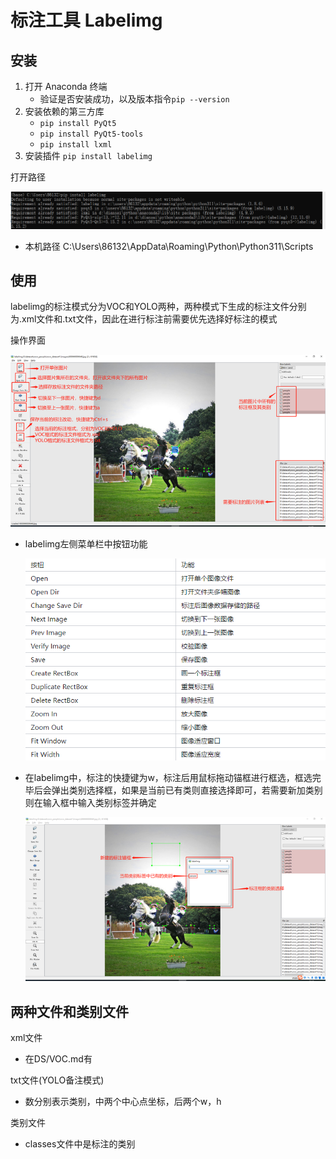 ﻿# 标注工具 Labelimg

## 安装
1. 打开 Anaconda 终端
    * 验证是否安装成功，以及版本指令`pip --version`
2. 安装依赖的第三方库
    * `pip install PyQt5`
    * `pip install PyQt5-tools`
    * `pip install lxml`
3. 安装插件 `pip install labelimg`

打开路径

![本地](<../../Document images/Anaconda/Labelimg路径.png>)
* 本机路径 C:\Users\86132\AppData\Roaming\Python\Python311\Scripts

## 使用
labelimg的标注模式分为VOC和YOLO两种，两种模式下生成的标注文件分别为.xml文件和.txt文件，因此在进行标注前需要优先选择好标注的模式

操作界面

![本地](<../../Document images/Anaconda/Labelimg操作界面.png>)
* labelimg左侧菜单栏中按钮功能

    ![本地](<../../Document images/Anaconda/labelimg左侧菜单栏中按钮功能.png>)
* 在labelimg中，标注的快捷键为w，标注后用鼠标拖动锚框进行框选，框选完毕后会弹出类别选择框，如果是当前已有类则直接选择即可，若需要新加类别则在输入框中输入类别标签并确定

    ![本地](<../../Document images/Anaconda/Labelimg标签操作.png>)

## 两种文件和类别文件
xml文件
* 在DS/VOC.md有

txt文件(YOLO备注模式)
* 数分别表示类别，中两个中心点坐标，后两个w，h

类别文件
* classes文件中是标注的类别
